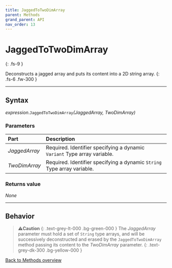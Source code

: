 ```yaml
---
title: JaggedToTwoDimArray
parent: Methods
grand_parent: API
nav_order: 13
---
```


# JaggedToTwoDimArray
{: .fs-9 }

Deconstructs a jagged array and puts its content into a 2D string array.
{: .fs-6 .fw-300 }

---

## Syntax

*expression*.`JaggedToTwoDimArray`*(JaggedArray, TwoDimArray)*

### Parameters

<table>
<thead>
<tr>
<th style="text-align: left;">Part</th>
<th style="text-align: left;">Description</th>
</tr>
</thead>
<tbody>
<tr>
<td style="text-align: left;"><em>JaggedArray</em></td>
<td style="text-align: left;">Required. Identifier specifying a dynamic <code>Variant</code> Type array variable.</td>
</tr>
<tr>
<td style="text-align: left;"><em>TwoDimArray</em></td>
<td style="text-align: left;">Required. Identifier specifying a dynamic <code>String</code> Type array variable.</td>
</tr>
</tbody>
</table>

### Returns value

_None_

---

## Behavior

>⚠️**Caution**
>{: .text-grey-lt-000 .bg-green-000 }
>The *JaggedArray* parameter must hold a set of `String` type arrays, and will be successively deconstructed and erased by the `JaggedToTwoDimArray` method passing its content to the *TwoDimArray* parameter.
{: .text-grey-dk-300 .bg-yellow-000 }

[Back to Methods overview](https://ws-garcia.github.io/VBA-CSV-interface/api/methods/)